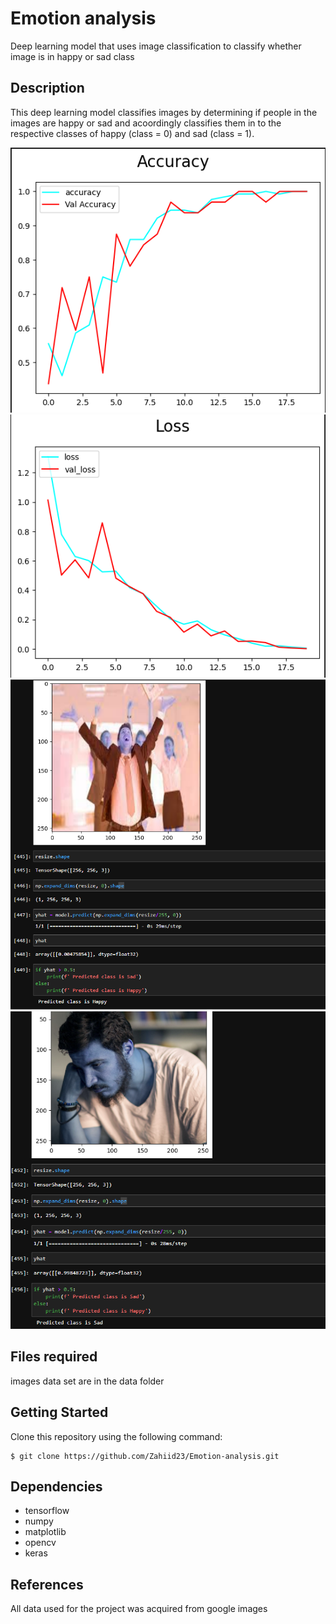 # Emotion analysis
Deep learning model that uses image classification to classify whether image is in happy or sad class

## Description

This deep learning model classifies images by determining if people in the images are happy or sad and acoordingly classifies them in to the respective classes of happy (class = 0) and
sad (class  = 1).

![](https://github.com/Zahiid23/Emotion-analysis/blob/main/evaluations/IMC%20Accuacy.png) 
![](https://github.com/Zahiid23/Emotion-analysis/blob/main/evaluations/IMC%20LOSS.png)
![](https://github.com/Zahiid23/Emotion-analysis/blob/main/evaluations/happy%20test%202.png)
![](https://github.com/Zahiid23/Emotion-analysis/blob/main/evaluations/sad%20test%201.png)

## Files required

images data set are in the data folder

## Getting Started

Clone this repository using the following command: </p>

```
$ git clone https://github.com/Zahiid23/Emotion-analysis.git

```
## Dependencies

* tensorflow
* numpy
* matplotlib
* opencv
* keras

## References
All data used for the project was acquired from google images 
